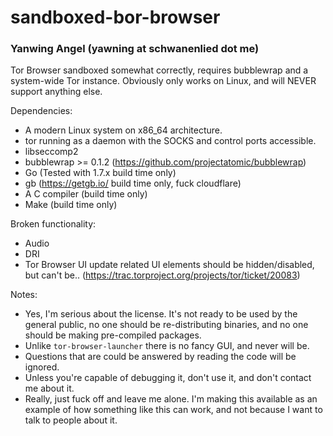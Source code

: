 # sandboxed-bor-browser
### Yanwing Angel (yawning at schwanenlied dot me)

Tor Browser sandboxed somewhat correctly, requires bubblewrap and a system-wide
Tor instance.  Obviously only works on Linux, and will NEVER support anything
else.

Dependencies:

 * A modern Linux system on x86_64 architecture.
 * tor running as a daemon with the SOCKS and control ports accessible.
 * libseccomp2
 * bubblewrap >= 0.1.2 (https://github.com/projectatomic/bubblewrap)
 * Go (Tested with 1.7.x build time only)
 * gb (https://getgb.io/ build time only, fuck cloudflare)
 * A C compiler (build time only)
 * Make (build time only)

Broken functionality:

 * Audio
 * DRI
 * Tor Browser UI update related UI elements should be hidden/disabled, but
   can't be..  (https://trac.torproject.org/projects/tor/ticket/20083)

Notes:

 * Yes, I'm serious about the license.  It's not ready to be used by the
   general public, no one should be re-distributing binaries, and no one
   should be making pre-compiled packages.
 * Unlike `tor-browser-launcher` there is no fancy GUI, and never will be.
 * Questions that are could be answered by reading the code will be ignored.
 * Unless you're capable of debugging it, don't use it, and don't contact me
   about it.
 * Really, just fuck off and leave me alone.  I'm making this available as an
   example of how something like this can work, and not because I want to talk
   to people about it.

